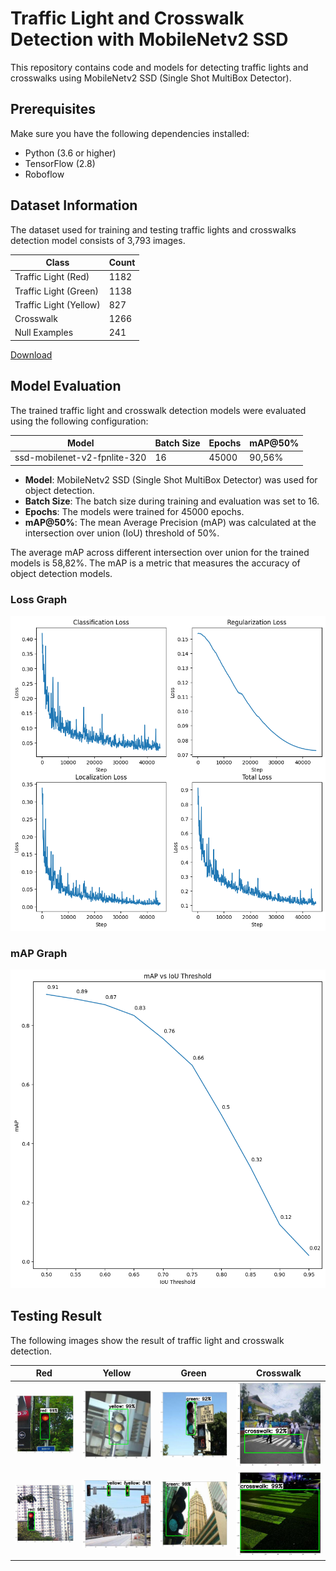 # Traffic Light and Crosswalk Detection with MobileNetv2 SSD


This repository contains code and models for detecting traffic lights and crosswalks using MobileNetv2 SSD (Single Shot MultiBox Detector). 

## Prerequisites
Make sure you have the following dependencies installed:
* Python (3.6 or higher)
* TensorFlow (2.8)
* Roboflow
 

## Dataset Information
The dataset used for training and testing traffic lights and crosswalks detection model consists of 3,793 images.

| Class                  	| Count 	|
|------------------------	|-------	|
| Traffic Light (Red)    	| 1182  	|
| Traffic Light (Green)  	| 1138  	|
| Traffic Light (Yellow) 	| 827   	|
| Crosswalk              	| 1266  	|
| Null Examples            	| 241  	    |

[Download](https://universe.roboflow.com/shipdataset/blind-cross-street-helper)

## 

## Model Evaluation
The trained traffic light and crosswalk detection models were evaluated using the following configuration:

| Model        | Batch Size | Epochs | mAP@50% |
|--------------|------------|--------|---------|
| ssd-mobilenet-v2-fpnlite-320 | 16          | 45000     | 90,56%    |


- **Model**: MobileNetv2 SSD (Single Shot MultiBox Detector) was used for object detection.
- **Batch Size**: The batch size during training and evaluation was set to 16.
- **Epochs**: The models were trained for 45000 epochs.
- **mAP@50%**: The mean Average Precision (mAP) was calculated at the intersection over union (IoU) threshold of 50%.

The average mAP across different intersection over union for the trained models is 58,82%. The mAP is a metric that measures the accuracy of object detection models.

### Loss Graph
![Loss Graph Training](result/loss%20function.png)



### mAP Graph
![mAP Graph Training](result/mAP.png)


## Testing Result
The following images show the result of traffic light and crosswalk detection.

| Red       | Yellow    | Green    | Crosswalk    |
|-----------|-----------|----------|--------------|
| ![Red1](result/lampu%20merah%20(1).png)| ![Yellow1](result/lampu%20kuning%20(1).png)| ![Green1](result/lampu%20hijau%20(1).png)| ![Crosswalk1](result/crosswalk%20(1).png)|
| ![Red1](result/lampu%20merah%20(2).png)| ![Yellow1](result/lampu%20kuning%20(2).png)| ![Green1](result/lampu%20hijau%20(2).png)| ![Crosswalk1](result/crosswalk%20(2).png)|

